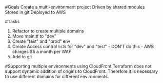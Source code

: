 #Goals
Create a multi-environment project 
Driven by shared modules
Stored in git
Deployed to AWS

#Tasks
1) Refactor to create multiple domains 
2) Move main.tf to "dev" 
3) Create "test" and "prod" env
4) Create Access control lists for "dev" and "test" - DON'T do this - AWS charges $5 a month per WAF
5) Add to git

#Supporting multiple environments using CloudFront
Terraform does not support dynamic addition of origins to CloudFront. Therefore it is necessary to use 
different domains for different environments.
